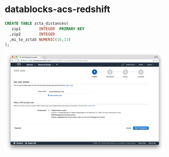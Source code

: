 # datablocks-acs-redshift


```sql
CREATE TABLE zcta_distances(
   zip1        INTEGER  PRIMARY KEY
  ,zip2        INTEGER
  ,mi_to_zcta5 NUMERIC(16,13)
);
```



![iam](aws_add_user.png)
